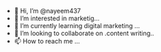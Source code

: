 - 👋 Hi, I’m @nayeem437
- 👀 I’m interested in marketig...
- 🌱 I’m currently learning digital marketing ...
- 💞️ I’m looking to collaborate on .content writing..
- 📫 How to reach me ...

<!---
nayeem437/nayeem437 is a ✨ special ✨ repository because its `README.md` (this file) appears on your GitHub profile.
You can click the Preview link to take a look at your changes.
--->
